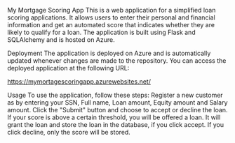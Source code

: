 My Mortgage Scoring App
This is a web application for a simplified  loan scoring applications. It allows users to enter their personal and financial information and get an automated score that indicates whether they are likely to qualify for a loan. The application is built using Flask and SQLAlchemy and is hosted on Azure.

Deployment
The application is deployed on Azure and is automatically updated whenever changes are made to the repository. You can access the deployed application at the following URL:

https://mymortagescoringapp.azurewebsites.net/


Usage
To use the application, follow these steps:
Register a new customer as by entering your SSN, Full name, Loan amount, Equity amount and Salary amount. 
Click the "Submit" button and choose to accept or decline the loan. If your score is above a certain threshold, you will be offered a loan. It will grant the loan and store the loan in the database, if you click accept. If you click decline, only the score will be stored. 